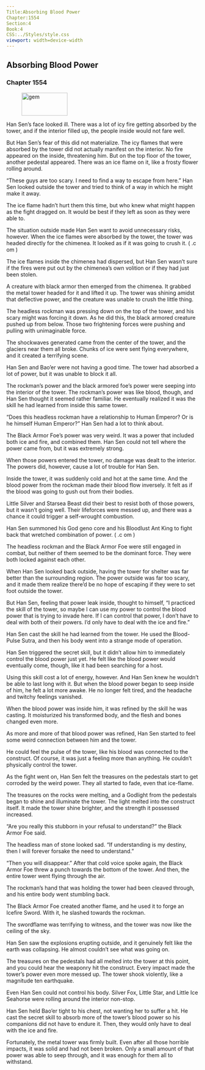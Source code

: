 ```yaml
---
Title:Absorbing Blood Power 
Chapter:1554 
Section:4 
Book:4 
CSS:../Styles/style.css 
viewport: width=device-width
---
```

  
## Absorbing Blood Power
### Chapter 1554
  
<figure>
	<img src="../Images/gem.gif" alt="gem" id="gem" width="120" height="60" />
</figure>
  

  
Han Sen’s face looked ill. There was a lot of icy fire getting absorbed by the tower, and if the interior filled up, the people inside would not fare well.

But Han Sen’s fear of this did not materialize. The icy flames that were absorbed by the tower did not actually manifest on the interior. No fire appeared on the inside, threatening him. But on the top floor of the tower, another pedestal appeared. There was an ice flame on it, like a frosty flower rolling around.



“These guys are too scary. I need to find a way to escape from here.” Han Sen looked outside the tower and tried to think of a way in which he might make it away.

The ice flame hadn’t hurt them this time, but who knew what might happen as the fight dragged on. It would be best if they left as soon as they were able to.

The situation outside made Han Sen want to avoid unnecessary risks, however. When the ice flames were absorbed by the tower, the tower was headed directly for the chimenea. It looked as if it was going to crush it. ( .c om )

The ice flames inside the chimenea had dispersed, but Han Sen wasn’t sure if the fires were put out by the chimenea’s own volition or if they had just been stolen.

A creature with black armor then emerged from the chimenea. It grabbed the metal tower headed for it and lifted it up. The tower was shining amidst that deflective power, and the creature was unable to crush the little thing.

The headless rockman was pressing down on the top of the tower, and his scary might was forcing it down. As he did this, the black armored creature pushed up from below. Those two frightening forces were pushing and pulling with unimaginable force.

The shockwaves generated came from the center of the tower, and the glaciers near them all broke. Chunks of ice were sent flying everywhere, and it created a terrifying scene.

Han Sen and Bao’er were not having a good time. The tower had absorbed a lot of power, but it was unable to block it all.

The rockman’s power and the black armored foe’s power were seeping into the interior of the tower. The rockman’s power was like blood, though, and Han Sen thought it seemed rather familiar. He eventually realized it was the skill he had learned from inside this same tower.

“Does this headless rockman have a relationship to Human Emperor? Or is he himself Human Emperor?” Han Sen had a lot to think about.

The Black Armor Foe’s power was very weird. It was a power that included both ice and fire, and combined them. Han Sen could not tell where the power came from, but it was extremely strong.

When those powers entered the tower, no damage was dealt to the interior. The powers did, however, cause a lot of trouble for Han Sen.

Inside the tower, it was suddenly cold and hot at the same time. And the blood power from the rockman made their blood flow inversely. It felt as if the blood was going to gush out from their bodies.

Little Silver and Starsea Beast did their best to resist both of those powers, but it wasn’t going well. Their lifeforces were messed up, and there was a chance it could trigger a self-wrought combustion.

Han Sen summoned his God geno core and his Bloodlust Ant King to fight back that wretched combination of power. ( .c om )

The headless rockman and the Black Armor Foe were still engaged in combat, but neither of them seemed to be the dominant force. They were both locked against each other.

When Han Sen looked back outside, having the tower for shelter was far better than the surrounding region. The power outside was far too scary, and it made them realize there’d be no hope of escaping if they were to set foot outside the tower.

But Han Sen, feeling that power leak inside, thought to himself, “I practiced the skill of the tower, so maybe I can use my power to control the blood power that is trying to invade here. If I can control that power, I don’t have to deal with both of their powers. I’d only have to deal with the ice and fire.”

Han Sen cast the skill he had learned from the tower. He used the Blood-Pulse Sutra, and then his body went into a strange mode of operation.

Han Sen triggered the secret skill, but it didn’t allow him to immediately control the blood power just yet. He felt like the blood power would eventually come, though, like it had been searching for a host.

Using this skill cost a lot of energy, however. And Han Sen knew he wouldn’t be able to last long with it. But when the blood power began to seep inside of him, he felt a lot more awake. He no longer felt tired, and the headache and twitchy feelings vanished.

When the blood power was inside him, it was refined by the skill he was casting. It moisturized his transformed body, and the flesh and bones changed even more.

As more and more of that blood power was refined, Han Sen started to feel some weird connection between him and the tower.

He could feel the pulse of the tower, like his blood was connected to the construct. Of course, it was just a feeling more than anything. He couldn’t physically control the tower.

As the fight went on, Han Sen felt the treasures on the pedestals start to get corroded by the weird power. They all started to fade, even that ice-flame.

The treasures on the rocks were melting, and a Godlight from the pedestals began to shine and illuminate the tower. The light melted into the construct itself. It made the tower shine brighter, and the strength it possessed increased.

“Are you really this stubborn in your refusal to understand?” the Black Armor Foe said.

The headless man of stone looked sad. “If understanding is my destiny, then I will forever forsake the need to understand.”

“Then you will disappear.” After that cold voice spoke again, the Black Armor Foe threw a punch towards the bottom of the tower. And then, the entire tower went flying through the air.

The rockman’s hand that was holding the tower had been cleaved through, and his entire body went stumbling back.

The Black Armor Foe created another flame, and he used it to forge an Icefire Sword. With it, he slashed towards the rockman.

The swordflame was terrifying to witness, and the tower was now like the ceiling of the sky.

Han Sen saw the explosions erupting outside, and it genuinely felt like the earth was collapsing. He almost couldn’t see what was going on.

The treasures on the pedestals had all melted into the tower at this point, and you could hear the weaponry hit the construct. Every impact made the tower’s power even more messed up. The tower shook violently, like a magnitude ten earthquake.

Even Han Sen could not control his body. Silver Fox, Little Star, and Little Ice Seahorse were rolling around the interior non-stop.

Han Sen held Bao’er tight to his chest, not wanting her to suffer a hit. He cast the secret skill to absorb more of the tower’s blood power so his companions did not have to endure it. Then, they would only have to deal with the ice and fire.

Fortunately, the metal tower was firmly built. Even after all those horrible impacts, it was solid and had not been broken. Only a small amount of that power was able to seep through, and it was enough for them all to withstand.
